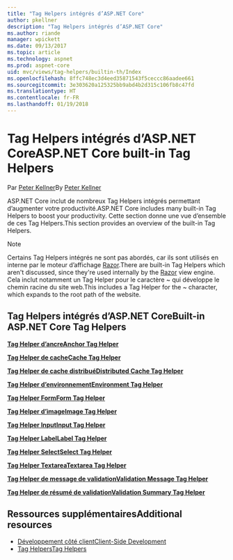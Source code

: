 ```yaml
---
title: "Tag Helpers intégrés d’ASP.NET Core"
author: pkellner
description: "Tag Helpers intégrés d’ASP.NET Core"
ms.author: riande
manager: wpickett
ms.date: 09/13/2017
ms.topic: article
ms.technology: aspnet
ms.prod: aspnet-core
uid: mvc/views/tag-helpers/builtin-th/Index
ms.openlocfilehash: 8ffc748ec3d4eed35871543f5ceccc86aadee661
ms.sourcegitcommit: 3e303620a125325bb9abd4b2d315c106fb8c47fd
ms.translationtype: HT
ms.contentlocale: fr-FR
ms.lasthandoff: 01/19/2018
---
```

# <a name="aspnet-core-built-in-tag-helpers"></a><span data-ttu-id="79dfd-103">Tag Helpers intégrés d’ASP.NET Core</span><span class="sxs-lookup"><span data-stu-id="79dfd-103">ASP.NET Core built-in Tag Helpers</span></span>

<span data-ttu-id="79dfd-104">Par [Peter Kellner](http://peterkellner.net)</span><span class="sxs-lookup"><span data-stu-id="79dfd-104">By [Peter Kellner](http://peterkellner.net)</span></span> 

<span data-ttu-id="79dfd-105">ASP.NET Core inclut de nombreux Tag Helpers intégrés permettant d’augmenter votre productivité.</span><span class="sxs-lookup"><span data-stu-id="79dfd-105">ASP.NET Core includes many built-in Tag Helpers to boost your productivity.</span></span> <span data-ttu-id="79dfd-106">Cette section donne une vue d’ensemble de ces Tag Helpers.</span><span class="sxs-lookup"><span data-stu-id="79dfd-106">This section provides an overview of the built-in Tag Helpers.</span></span>

> [!NOTE]
> <span data-ttu-id="79dfd-107">Certains Tag Helpers intégrés ne sont pas abordés, car ils sont utilisés en interne par le moteur d’affichage [Razor](xref:mvc/views/razor).</span><span class="sxs-lookup"><span data-stu-id="79dfd-107">There are built-in Tag Helpers which aren't discussed, since they're used internally by the [Razor](xref:mvc/views/razor) view engine.</span></span> <span data-ttu-id="79dfd-108">Cela inclut notamment un Tag Helper pour le caractère ~ qui développe le chemin racine du site web.</span><span class="sxs-lookup"><span data-stu-id="79dfd-108">This includes a Tag Helper for the ~ character, which expands to the root path of the website.</span></span>

## <a name="built-in-aspnet-core-tag-helpers"></a><span data-ttu-id="79dfd-109">Tag Helpers intégrés d’ASP.NET Core</span><span class="sxs-lookup"><span data-stu-id="79dfd-109">Built-in ASP.NET Core Tag Helpers</span></span>

<span data-ttu-id="79dfd-110">**[Tag Helper d’ancre](xref:mvc/views/tag-helpers/builtin-th/anchor-tag-helper)**</span><span class="sxs-lookup"><span data-stu-id="79dfd-110">**[Anchor Tag Helper](xref:mvc/views/tag-helpers/builtin-th/anchor-tag-helper)**</span></span>

<span data-ttu-id="79dfd-111">**[Tag Helper de cache](xref:mvc/views/tag-helpers/builtin-th/cache-tag-helper)**</span><span class="sxs-lookup"><span data-stu-id="79dfd-111">**[Cache Tag Helper](xref:mvc/views/tag-helpers/builtin-th/cache-tag-helper)**</span></span>

<span data-ttu-id="79dfd-112">**[Tag Helper de cache distribué](xref:mvc/views/tag-helpers/builtin-th/distributed-cache-tag-helper)**</span><span class="sxs-lookup"><span data-stu-id="79dfd-112">**[Distributed Cache Tag Helper](xref:mvc/views/tag-helpers/builtin-th/distributed-cache-tag-helper)**</span></span>

<span data-ttu-id="79dfd-113">**[Tag Helper d’environnement](xref:mvc/views/tag-helpers/builtin-th/environment-tag-helper)**</span><span class="sxs-lookup"><span data-stu-id="79dfd-113">**[Environment Tag Helper](xref:mvc/views/tag-helpers/builtin-th/environment-tag-helper)**</span></span>

[comment]: **[FormActionTagHelper](xref:mvc/views/tag-helpers/builtin-th/form-action-tag-helper)**

<span data-ttu-id="79dfd-114">**[Tag Helper Form](xref:mvc/views/working-with-forms#the-form-tag-helper)**</span><span class="sxs-lookup"><span data-stu-id="79dfd-114">**[Form Tag Helper](xref:mvc/views/working-with-forms#the-form-tag-helper)**</span></span>

<span data-ttu-id="79dfd-115">**[Tag Helper d’image](xref:mvc/views/tag-helpers/builtin-th/image-tag-helper)**</span><span class="sxs-lookup"><span data-stu-id="79dfd-115">**[Image Tag Helper](xref:mvc/views/tag-helpers/builtin-th/image-tag-helper)**</span></span>

<span data-ttu-id="79dfd-116">**[Tag Helper Input](xref:mvc/views/working-with-forms#the-input-tag-helper)**</span><span class="sxs-lookup"><span data-stu-id="79dfd-116">**[Input Tag Helper](xref:mvc/views/working-with-forms#the-input-tag-helper)**</span></span>

<span data-ttu-id="79dfd-117">**[Tag Helper Label](xref:mvc/views/working-with-forms#the-label-tag-helper)**</span><span class="sxs-lookup"><span data-stu-id="79dfd-117">**[Label Tag Helper](xref:mvc/views/working-with-forms#the-label-tag-helper)**</span></span>

[comment]: **[LinkTagHelper](xref:mvc/views/tag-helpers/builtin-th/link-tag-helper)**

[comment]: **[OptionTagHelper](xref:mvc/views/tag-helpers/builtin-th/option-tag-helper)**

[comment]: **[ScriptTagHelper](xref:mvc/views/tag-helpers/builtin-th/script-tag-helper)**

<span data-ttu-id="79dfd-118">**[Tag Helper Select](xref:mvc/views/working-with-forms#the-select-tag-helper)**</span><span class="sxs-lookup"><span data-stu-id="79dfd-118">**[Select Tag Helper](xref:mvc/views/working-with-forms#the-select-tag-helper)**</span></span>

<span data-ttu-id="79dfd-119">**[Tag Helper Textarea](xref:mvc/views/working-with-forms#the-textarea-tag-helper)**</span><span class="sxs-lookup"><span data-stu-id="79dfd-119">**[Textarea Tag Helper](xref:mvc/views/working-with-forms#the-textarea-tag-helper)**</span></span>

<span data-ttu-id="79dfd-120">**[Tag Helper de message de validation](xref:mvc/views/working-with-forms#the-validation-message-tag-helper)**</span><span class="sxs-lookup"><span data-stu-id="79dfd-120">**[Validation Message Tag Helper](xref:mvc/views/working-with-forms#the-validation-message-tag-helper)**</span></span>

<span data-ttu-id="79dfd-121">**[Tag Helper de résumé de validation](xref:mvc/views/working-with-forms#the-validation-summary-tag-helper)**</span><span class="sxs-lookup"><span data-stu-id="79dfd-121">**[Validation Summary Tag Helper](xref:mvc/views/working-with-forms#the-validation-summary-tag-helper)**</span></span>

## <a name="additional-resources"></a><span data-ttu-id="79dfd-122">Ressources supplémentaires</span><span class="sxs-lookup"><span data-stu-id="79dfd-122">Additional resources</span></span>

* [<span data-ttu-id="79dfd-123">Développement côté client</span><span class="sxs-lookup"><span data-stu-id="79dfd-123">Client-Side Development</span></span>](xref:client-side/index)
* [<span data-ttu-id="79dfd-124">Tag Helpers</span><span class="sxs-lookup"><span data-stu-id="79dfd-124">Tag Helpers</span></span>](xref:mvc/views/tag-helpers/intro)
